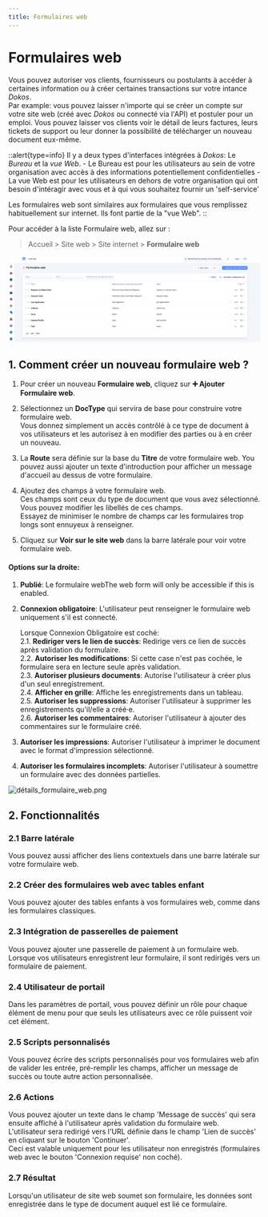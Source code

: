 ```yaml
---
title: Formulaires web
---
```


# Formulaires web

Vous pouvez autoriser vos clients, fournisseurs ou postulants à accéder à certaines information ou à créer certaines transactions sur votre intance _Dokos_.  
Par example: vous pouvez laisser n'importe qui se créer un compte sur votre site web (créé avec _Dokos_ ou connecté via l'API) et postuler pour un emploi. Vous pouvez laisser vos clients voir le détail de leurs factures, leurs tickets de support ou leur donner la possibilité de télécharger un nouveau document eux-même.

::alert{type=info}
Il y a deux types d'interfaces intégrées à _Dokos_: Le *Bureau* et la *vue Web*.
     - Le Bureau est pour les utilisateurs au sein de votre organisation avec accès à des informations potentiellement confidentielles
     - La vue Web est pour les utilisateurs en dehors de votre organisation qui ont besoin d'intéragir avec vous et à qui vous souhaitez fournir un 'self-service'

Les formulaires web sont similaires aux formulaires que vous remplissez habituellement sur internet. Ils font partie de la "vue Web".
::

Pour accéder à la liste Formulaire web, allez sur :

> Accueil > Site web > Site internet > **Formulaire web**

![liste_formulaire_web.png](/content/site-web/web-form/liste_formulaire_web.png)

##  1. Comment créer un nouveau formulaire web ?

1. Pour créer un nouveau **Formulaire web**, cliquez sur **:heavy_plus_sign: Ajouter Formulaire web**.
2. Sélectionnez un **DocType** qui servira de base pour construire votre formulaire web.  
Vous donnez simplement un accès contrôlé à ce type de document à vos utilisateurs et les autorisez à en modifier des parties ou à en créer un nouveau.  
3. La **Route** sera définie sur la base du **Titre** de votre formulaire web. You pouvez aussi ajouter un texte d'introduction pour afficher un message d'accueil au dessus de votre formulaire.  

4. Ajoutez des champs à votre formulaire web.  
Ces champs sont ceux du type de document que vous avez sélectionné. Vous pouvez modifier les libellés de ces champs.  
Essayez de minimiser le nombre de champs car les formulaires trop longs sont ennuyeux à renseigner.  

5. Cliquez sur **Voir sur le site web** dans la barre latérale pour voir votre formulaire web.

#### Options sur la droite:

1. **Publié**: Le formulaire webThe web form will only be accessible if this is enabled.
2. **Connexion obligatoire**: L'utilisateur peut renseigner le formulaire web uniquement s'il est connecté.  

    Lorsque Connexion Obligatoire est coché:  
    2.1. **Rediriger vers le lien de succès**: Redirige vers ce lien de succès après validation du formulaire.  
    2.2. **Autoriser les modifications**: Si cette case n'est pas cochée, le formulaire sera en lecture seule après validation.  
    2.3. **Autoriser plusieurs documents**: Autorise l'utilisateur à créer plus d'un seul enregistrement.  
    2.4. **Afficher en grille**: Affiche les enregistrements dans un tableau.  
    2.5. **Autoriser les suppressions**: Autoriser l'utilisateur à supprimer les enregistrements qu'il/elle a créé·e.  
    2.6. **Autoriser les commentaires**: Autoriser l'utilisateur à ajouter des commentaires sur le formulaire créé.  

9. **Autoriser les impressions**: Autoriser l'utilisateur à imprimer le document avec le format d'impression sélectionné.
10. **Autoriser les formulaires incomplets**: Autoriser l'utilisateur à soumettre un formulaire avec des données partielles.

![détails_formulaire_web.png](/content/site-web/web-form/détails_formulaire_web.png)

## 2. Fonctionnalités
### 2.1 Barre latérale

Vous pouvez aussi afficher des liens contextuels dans une barre latérale sur votre formulaire web.

### 2.2 Créer des formulaires web avec tables enfant

Vous pouvez ajouter des tables enfants à vos formulaires web, comme dans les formulaires classiques.


### 2.3 Intégration de passerelles de paiement

Vous pouvez ajouter une passerelle de paiement à un formulaire web.  
Lorsque vos utilisateurs enregistrent leur formulaire, il sont redirigés vers un formulaire de paiement.

### 2.4 Utilisateur de portail

Dans les paramètres de portail, vous pouvez définir un rôle pour chaque élément de menu pour que seuls les utilisateurs avec ce rôle puissent voir cet élément.


### 2.5 Scripts personnalisés

Vous pouvez écrire des scripts personnalisés pour vos formulaires web afin de valider les entrée, pré-remplir les champs, afficher un message de succès ou toute autre action personnalisée.

### 2.6 Actions

Vous pouvez ajouter un texte dans le champ 'Message de succès' qui sera ensuite affiché à l'utilisateur après validation du formulaire web.  
L'utilisateur sera redirigé vers l'URL définie dans le champ 'Lien de succès' en cliquant sur le bouton 'Continuer'.  
Ceci est valable uniquement pour les utilisateur non enregistrés (formulaires web avec le bouton 'Connexion requise' non coché).  


### 2.7 Résultat

Lorsqu'un utilisateur de site web soumet son formulaire, les données sont enregistrée dans le type de document auquel est lié ce formulaire.  
